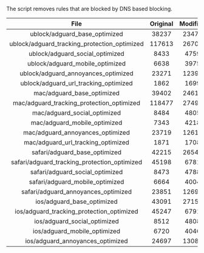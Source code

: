 The script removes rules that are blocked by DNS based blocking.


| File | Original | Modified |
|:----:|:-----:|:-----:|
| ublock/adguard_base_optimized | 38237 | 23471 |
| ublock/adguard_tracking_protection_optimized | 117613 | 26708 |
| ublock/adguard_social_optimized | 8433 | 4759 |
| ublock/adguard_mobile_optimized | 6638 | 3975 |
| ublock/adguard_annoyances_optimized | 23271 | 12393 |
| ublock/adguard_url_tracking_optimized | 1862 | 1699 |
| mac/adguard_base_optimized | 39402 | 24613 |
| mac/adguard_tracking_protection_optimized | 118477 | 27493 |
| mac/adguard_social_optimized | 8484 | 4805 |
| mac/adguard_mobile_optimized | 7343 | 4218 |
| mac/adguard_annoyances_optimized | 23719 | 12619 |
| mac/adguard_url_tracking_optimized | 1871 | 1708 |
| safari/adguard_base_optimized | 42215 | 26545 |
| safari/adguard_tracking_protection_optimized | 45198 | 6781 |
| safari/adguard_social_optimized | 8473 | 4788 |
| safari/adguard_mobile_optimized | 6664 | 4004 |
| safari/adguard_annoyances_optimized | 23851 | 12698 |
| ios/adguard_base_optimized | 43091 | 27156 |
| ios/adguard_tracking_protection_optimized | 45247 | 6791 |
| ios/adguard_social_optimized | 8512 | 4808 |
| ios/adguard_mobile_optimized | 6720 | 4046 |
| ios/adguard_annoyances_optimized | 24697 | 13089 |